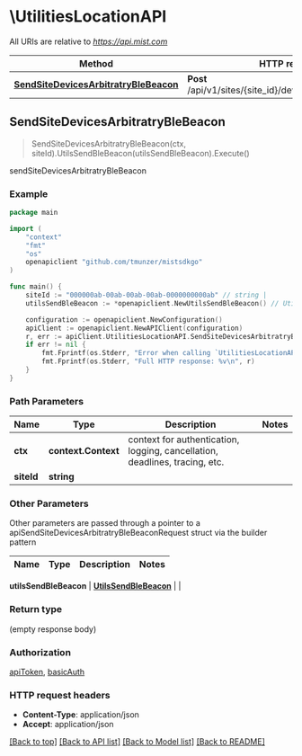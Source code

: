 # \UtilitiesLocationAPI

All URIs are relative to *https://api.mist.com*

Method | HTTP request | Description
------------- | ------------- | -------------
[**SendSiteDevicesArbitratryBleBeacon**](UtilitiesLocationAPI.md#SendSiteDevicesArbitratryBleBeacon) | **Post** /api/v1/sites/{site_id}/devices/send_ble_beacon | sendSiteDevicesArbitratryBleBeacon



## SendSiteDevicesArbitratryBleBeacon

> SendSiteDevicesArbitratryBleBeacon(ctx, siteId).UtilsSendBleBeacon(utilsSendBleBeacon).Execute()

sendSiteDevicesArbitratryBleBeacon



### Example

```go
package main

import (
	"context"
	"fmt"
	"os"
	openapiclient "github.com/tmunzer/mistsdkgo"
)

func main() {
	siteId := "000000ab-00ab-00ab-00ab-0000000000ab" // string | 
	utilsSendBleBeacon := *openapiclient.NewUtilsSendBleBeacon() // UtilsSendBleBeacon |  (optional)

	configuration := openapiclient.NewConfiguration()
	apiClient := openapiclient.NewAPIClient(configuration)
	r, err := apiClient.UtilitiesLocationAPI.SendSiteDevicesArbitratryBleBeacon(context.Background(), siteId).UtilsSendBleBeacon(utilsSendBleBeacon).Execute()
	if err != nil {
		fmt.Fprintf(os.Stderr, "Error when calling `UtilitiesLocationAPI.SendSiteDevicesArbitratryBleBeacon``: %v\n", err)
		fmt.Fprintf(os.Stderr, "Full HTTP response: %v\n", r)
	}
}
```

### Path Parameters


Name | Type | Description  | Notes
------------- | ------------- | ------------- | -------------
**ctx** | **context.Context** | context for authentication, logging, cancellation, deadlines, tracing, etc.
**siteId** | **string** |  | 

### Other Parameters

Other parameters are passed through a pointer to a apiSendSiteDevicesArbitratryBleBeaconRequest struct via the builder pattern


Name | Type | Description  | Notes
------------- | ------------- | ------------- | -------------

 **utilsSendBleBeacon** | [**UtilsSendBleBeacon**](UtilsSendBleBeacon.md) |  | 

### Return type

 (empty response body)

### Authorization

[apiToken](../README.md#apiToken), [basicAuth](../README.md#basicAuth)

### HTTP request headers

- **Content-Type**: application/json
- **Accept**: application/json

[[Back to top]](#) [[Back to API list]](../README.md#documentation-for-api-endpoints)
[[Back to Model list]](../README.md#documentation-for-models)
[[Back to README]](../README.md)

